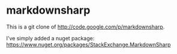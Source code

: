 # markdownsharp
This is a git clone of http://code.google.com/p/markdownsharp. 

I've simply added a nuget package: https://www.nuget.org/packages/StackExchange.MarkdownSharp
